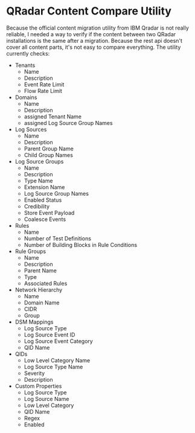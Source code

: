 # QRadar Content Compare Utility

Because the official content migration utility from IBM Qradar is not really reliable, 
I needed a way to verify if the content between two QRadar installations is the same after a migration. 
Because the rest api doesn't cover all content parts, it's not easy to compare everything.
The utility currently checks:
- Tenants
  - Name
  - Description
  - Event Rate Limit
  - Flow Rate Limit
- Domains
  - Name
  - Description
  - assigned Tenant Name
  - assigned Log Source Group Names
- Log Sources
  - Name
  - Description
  - Parent Group Name
  - Child Group Names
- Log Source Groups
  - Name
  - Description
  - Type Name
  - Extension Name
  - Log Source Group Names
  - Enabled Status
  - Credibility
  - Store Event Payload
  - Coalesce Events
- Rules
  - Name
  - Number of Test Definitions
  - Number of Building Blocks in Rule Conditions
- Rule Groups
  - Name
  - Description
  - Parent Name
  - Type
  - Associated Rules
- Network Hierarchy
  - Name
  - Domain Name
  - CIDR
  - Group
- DSM Mappings
  - Log Source Type
  - Log Source Event ID
  - Log Source Event Category
  - QID Name
- QIDs
  - Low Level Category Name
  - Log Source Type Name
  - Severity
  - Description
- Custom Properties
  - Log Source Type
  - Log Source Name
  - Low Level Category
  - QID Name
  - Regex
  - Enabled


